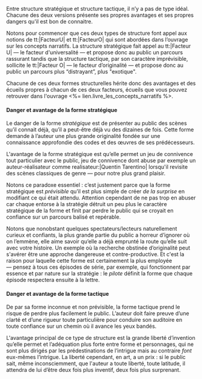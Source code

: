 <!-- Page: Dangers et avantages -->

Entre structure stratégique et structure tactique, il n’y a pas de type idéal. Chacune des deux versions présente ses propres avantages et ses propres dangers qu'il est bon de connaitre.

Notons pour commencer que ces deux types de structure font appel aux notions de tt:|Facteur<thin />U| et tt:|Facteur<thin />O| qui sont abordées dans l’ouvrage sur les concepts narratifs. La structure stratégique fait appel au tt:|Facteur U| — le facteur d'universalité — et propose donc au public un parcours rassurant tandis que la structure tactique, par son caractère imprévisible, sollicite le tt:|Facteur O| — le facteur d’originalité — et propose donc au public un parcours plus “distrayant”, plus "exotique".

Chacune de ces deux formes structurelles hérite donc des avantages et des écueils propres à chacun de ces deux facteurs, écueils que vous pouvez retrouver dans l'ouvrage <%= lien.livre_les_concepts_narratifs %>.

#### Danger et avantage de la forme stratégique

Le danger de la forme *stratégique* est de présenter au public des scènes qu’il connait déjà, qu’il a peut-être déjà vu des dizaines de fois. Cette forme demande à l’auteur une plus grande originalité fondée sur une connaissance approfondie des codes et des œuvres de ses prédécesseurs.

L'avantage de la forme stratégique est qu’elle permet un jeu de connivence tout particulier avec le public, jeu de connivence dont abuse par exemple un auteur-réalisateur comme realisateur:|Quentin Tarentino| lorsqu'il revisite des scènes classiques de genre — pour notre plus grand plaisir.

Notons ce paradoxe essentiel : c’est justement parce que la forme stratégique est *prévisible* qu’il est plus simple de créer *de la surprise* en modifiant ce qui était attendu. Attention cependant de ne pas trop en abuser car chaque entorse à la stratégie détruit un peu plus le caractère stratégique de la forme et finit par perdre le public qui se croyait en confiance sur un parcours balisé et repérable.

Notons que nonobstant quelques spectateurs/lecteurs naturellement curieux et confiants, la plus grande partie du public a horreur d’ignorer où on l’emmène, elle aime savoir qu’elle a déjà emprunté la route qu’elle suit avec votre histoire. Un exemple où la recherche obstinée d’originalité peut s'avérer être une approche dangereuse et contre-productive. Et c'est la raison pour laquelle cette forme est certainement la plus employée — pensez à tous ces épisodes de série, par exemple, qui fonctionnent par essence et par nature sur la stratégie : le *pilote* définit la forme que chaque épisode respectera ensuite à la lettre. 

#### Danger et avantage de la forme tactique

De par sa forme inconnue et non prévisible, la forme tactique prend le risque de perdre plus facilement le public. L’auteur doit faire preuve d’une clarté et d’une rigueur toute particulière pour conduire son auditoire en toute confiance sur un chemin où il avance les yeux bandés.

L'avantage principal de ce type de structure est la grande liberté d’invention qu’elle permet et l’adéquation plus forte entre forme et personnages, qui ne sont plus dirigés par les prédestinations de l’intrigue mais au contraire *font* eux-mêmes l’intrigue. La liberté cependant, en art, a un prix : si le public sait, même inconsciemment, que l'auteur a toute liberté, toute latitude, il attendra de lui d’être deux fois plus inventif, deux fois plus surprenant.

